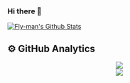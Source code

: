 ### Hi there 👋

<!--
**fly-man-/fly-man-** is a ✨ _special_ ✨ repository because its `README.md` (this file) appears on your GitHub profile.

Here are some ideas to get you started:

- 🔭 I’m currently working on ...
- 🌱 I’m currently learning ...
- 👯 I’m looking to collaborate on ...
- 🤔 I’m looking for help with ...
- 💬 Ask me about ...
- 📫 How to reach me: ...
- 😄 Pronouns: ...
- ⚡ Fun fact: ...
-->
[![Fly-man's Github Stats](https://github-readme-stats.vercel.app/api?username=fly-man-&show_icons=true)](https://github.com/fly-man-)

<h2>⚙️  GitHub Analytics</h2>
<div align="center">
  <a href="https://github.com/fly-man-">
    <img src="https://github-profile-trophy.vercel.app/?username=fly-man-&title=MultiLanguage,Commits,Stars,Followers,Organizations,Issues,PullRequest" />
  </a>
</div>
<div align="center">
  <a href="https://github.com/fly-man-">
    <img src="https://github-readme-stats.vercel.app/api/top-langs/?username=fly-man-&langs_count=8&theme=dracula&layout=compact" />
  </a>
</div>


